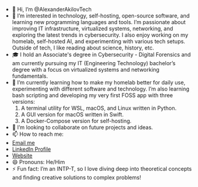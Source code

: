 - 👋 Hi, I’m @AlexanderAkilovTech
- 👀 I’m interested in technology, self-hosting, open-source software, and learning new programming languages and tools. 
     I’m passionate about improving IT infrastructure, virtualized systems, networking, and exploring the latest trends in cybersecurity. 
     I also enjoy working on my homelab, self-hosted AI, and experimenting with various tech setups. Outside of tech, I like reading about science, history, etc.
- 🎓 I hold an Associate's degree in Cybersecurity - Digital Forensics and am currently pursuing my IT (Engineering Technology) bachelor’s degree with a focus on virtualized systems and networking fundamentals.
- 🌱 I’m currently learning how to make my homelab better for daily use, experimenting with different software and technology. I’m also learning bash scripting and developing my very first FOSS app with three versions:
   1.  A terminal utility for WSL, macOS, and Linux written in Python.
   2.  A GUI version for macOS written in Swift.
   3.  A Docker-Compose version for self-hosting.
- 💞️ I’m looking to collaborate on future projects and ideas.
- 📫 How to reach me:
- [Email me](mailto:alexanderakilov@protonmail.com)
- [LinkedIn Profile](https://www.linkedin.com/in/alexanderakilov)
- [Website](https://alexanderakilov.carrd.co/)
- 😄 Pronouns: He/Him
- ⚡ Fun fact: I’m an INTP-T, so I love diving deep into theoretical concepts and finding creative solutions to complex problems!

<!---
AlexanderAkilovTech/AlexanderAkilovTech is a ✨ special ✨ repository because its `README.md` (this file) appears on your GitHub profile.
You can click the Preview link to take a look at your changes.
--->



